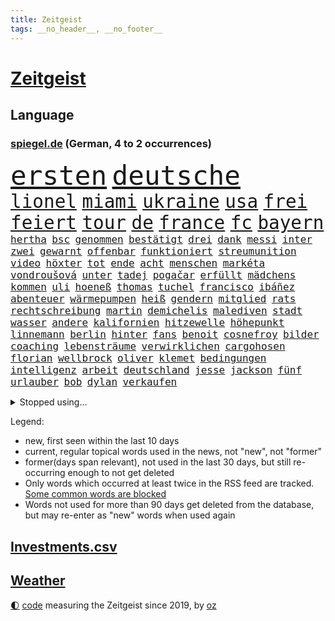 ```yaml
---
title: Zeitgeist
tags: __no_header__, __no_footer__
---
```


# [Zeitgeist](https://oliz.io/zeitgeist/)

## Language

<h3><a href="https://www.spiegel.de" target="_blank">spiegel.de</a> (German, 4 to 2 occurrences)</h3>
<p style="font-family:monospace">
<span style="font-size:32pt"><a href="news_links.html#ersten" class="current">ersten</a></span>
<span style="font-size:32pt"><a href="news_links.html#deutsche" class="current">deutsche</a></span>
<br>
<span style="font-size:22pt"><a href="news_links.html#lionel" class="current">lionel</a></span>
<span style="font-size:22pt"><a href="news_links.html#miami" class="current">miami</a></span>
<span style="font-size:22pt"><a href="news_links.html#ukraine" class="current">ukraine</a></span>
<span style="font-size:22pt"><a href="news_links.html#usa" class="current">usa</a></span>
<span style="font-size:22pt"><a href="news_links.html#frei" class="current">frei</a></span>
<span style="font-size:22pt"><a href="news_links.html#feiert" class="current">feiert</a></span>
<span style="font-size:22pt"><a href="news_links.html#tour" class="current">tour</a></span>
<span style="font-size:22pt"><a href="news_links.html#de" class="current">de</a></span>
<span style="font-size:22pt"><a href="news_links.html#france" class="current">france</a></span>
<span style="font-size:22pt"><a href="news_links.html#fc" class="current">fc</a></span>
<span style="font-size:22pt"><a href="news_links.html#bayern" class="current">bayern</a></span>
<br>
<span style="font-size:12pt"><a href="news_links.html#hertha" class="current">hertha</a></span>
<span style="font-size:12pt"><a href="news_links.html#bsc" class="current">bsc</a></span>
<span style="font-size:12pt"><a href="news_links.html#genommen" class="current">genommen</a></span>
<span style="font-size:12pt"><a href="news_links.html#bestätigt" class="current">bestätigt</a></span>
<span style="font-size:12pt"><a href="news_links.html#drei" class="current">drei</a></span>
<span style="font-size:12pt"><a href="news_links.html#dank" class="current">dank</a></span>
<span style="font-size:12pt"><a href="news_links.html#messi" class="current">messi</a></span>
<span style="font-size:12pt"><a href="news_links.html#inter" class="current">inter</a></span>
<span style="font-size:12pt"><a href="news_links.html#zwei" class="current">zwei</a></span>
<span style="font-size:12pt"><a href="news_links.html#gewarnt" class="current">gewarnt</a></span>
<span style="font-size:12pt"><a href="news_links.html#offenbar" class="current">offenbar</a></span>
<span style="font-size:12pt"><a href="news_links.html#funktioniert" class="current">funktioniert</a></span>
<span style="font-size:12pt"><a href="news_links.html#streumunition" class="new">streumunition</a></span>
<span style="font-size:12pt"><a href="news_links.html#video" class="current">video</a></span>
<span style="font-size:12pt"><a href="news_links.html#höxter" class="new">höxter</a></span>
<span style="font-size:12pt"><a href="news_links.html#tot" class="current">tot</a></span>
<span style="font-size:12pt"><a href="news_links.html#ende" class="current">ende</a></span>
<span style="font-size:12pt"><a href="news_links.html#acht" class="current">acht</a></span>
<span style="font-size:12pt"><a href="news_links.html#menschen" class="current">menschen</a></span>
<span style="font-size:12pt"><a href="news_links.html#markéta" class="new">markéta</a></span>
<span style="font-size:12pt"><a href="news_links.html#vondroušová" class="new">vondroušová</a></span>
<span style="font-size:12pt"><a href="news_links.html#unter" class="current">unter</a></span>
<span style="font-size:12pt"><a href="news_links.html#tadej" class="current">tadej</a></span>
<span style="font-size:12pt"><a href="news_links.html#pogačar" class="current">pogačar</a></span>
<span style="font-size:12pt"><a href="news_links.html#erfüllt" class="current">erfüllt</a></span>
<span style="font-size:12pt"><a href="news_links.html#mädchens" class="current">mädchens</a></span>
<span style="font-size:12pt"><a href="news_links.html#kommen" class="current">kommen</a></span>
<span style="font-size:12pt"><a href="news_links.html#uli" class="current">uli</a></span>
<span style="font-size:12pt"><a href="news_links.html#hoeneß" class="current">hoeneß</a></span>
<span style="font-size:12pt"><a href="news_links.html#thomas" class="current">thomas</a></span>
<span style="font-size:12pt"><a href="news_links.html#tuchel" class="current">tuchel</a></span>
<span style="font-size:12pt"><a href="news_links.html#francisco" class="current">francisco</a></span>
<span style="font-size:12pt"><a href="news_links.html#ibáñez" class="new">ibáñez</a></span>
<span style="font-size:12pt"><a href="news_links.html#abenteuer" class="current">abenteuer</a></span>
<span style="font-size:12pt"><a href="news_links.html#wärmepumpen" class="current">wärmepumpen</a></span>
<span style="font-size:12pt"><a href="news_links.html#heiß" class="current">heiß</a></span>
<span style="font-size:12pt"><a href="news_links.html#gendern" class="current">gendern</a></span>
<span style="font-size:12pt"><a href="news_links.html#mitglied" class="current">mitglied</a></span>
<span style="font-size:12pt"><a href="news_links.html#rats" class="new">rats</a></span>
<span style="font-size:12pt"><a href="news_links.html#rechtschreibung" class="new">rechtschreibung</a></span>
<span style="font-size:12pt"><a href="news_links.html#martin" class="current">martin</a></span>
<span style="font-size:12pt"><a href="news_links.html#demichelis" class="new">demichelis</a></span>
<span style="font-size:12pt"><a href="news_links.html#malediven" class="new">malediven</a></span>
<span style="font-size:12pt"><a href="news_links.html#stadt" class="current">stadt</a></span>
<span style="font-size:12pt"><a href="news_links.html#wasser" class="current">wasser</a></span>
<span style="font-size:12pt"><a href="news_links.html#andere" class="current">andere</a></span>
<span style="font-size:12pt"><a href="news_links.html#kalifornien" class="current">kalifornien</a></span>
<span style="font-size:12pt"><a href="news_links.html#hitzewelle" class="current">hitzewelle</a></span>
<span style="font-size:12pt"><a href="news_links.html#höhepunkt" class="current">höhepunkt</a></span>
<span style="font-size:12pt"><a href="news_links.html#linnemann" class="new">linnemann</a></span>
<span style="font-size:12pt"><a href="news_links.html#berlin" class="current">berlin</a></span>
<span style="font-size:12pt"><a href="news_links.html#hinter" class="current">hinter</a></span>
<span style="font-size:12pt"><a href="news_links.html#fans" class="current">fans</a></span>
<span style="font-size:12pt"><a href="news_links.html#benoit" class="new">benoit</a></span>
<span style="font-size:12pt"><a href="news_links.html#cosnefroy" class="new">cosnefroy</a></span>
<span style="font-size:12pt"><a href="news_links.html#bilder" class="current">bilder</a></span>
<span style="font-size:12pt"><a href="news_links.html#coaching" class="current">coaching</a></span>
<span style="font-size:12pt"><a href="news_links.html#lebensträume" class="new">lebensträume</a></span>
<span style="font-size:12pt"><a href="news_links.html#verwirklichen" class="new">verwirklichen</a></span>
<span style="font-size:12pt"><a href="news_links.html#cargohosen" class="new">cargohosen</a></span>
<span style="font-size:12pt"><a href="news_links.html#florian" class="current">florian</a></span>
<span style="font-size:12pt"><a href="news_links.html#wellbrock" class="current">wellbrock</a></span>
<span style="font-size:12pt"><a href="news_links.html#oliver" class="current">oliver</a></span>
<span style="font-size:12pt"><a href="news_links.html#klemet" class="new">klemet</a></span>
<span style="font-size:12pt"><a href="news_links.html#bedingungen" class="current">bedingungen</a></span>
<span style="font-size:12pt"><a href="news_links.html#intelligenz" class="current">intelligenz</a></span>
<span style="font-size:12pt"><a href="news_links.html#arbeit" class="current">arbeit</a></span>
<span style="font-size:12pt"><a href="news_links.html#deutschland" class="current">deutschland</a></span>
<span style="font-size:12pt"><a href="news_links.html#jesse" class="current">jesse</a></span>
<span style="font-size:12pt"><a href="news_links.html#jackson" class="current">jackson</a></span>
<span style="font-size:12pt"><a href="news_links.html#fünf" class="current">fünf</a></span>
<span style="font-size:12pt"><a href="news_links.html#urlauber" class="current">urlauber</a></span>
<span style="font-size:12pt"><a href="news_links.html#bob" class="new">bob</a></span>
<span style="font-size:12pt"><a href="news_links.html#dylan" class="new">dylan</a></span>
<span style="font-size:12pt"><a href="news_links.html#verkaufen" class="current">verkaufen</a></span>
</p>
<details>
<summary>Stopped using...</summary>
<p class="former" style="font-size:12pt">
jan(998) coronakrise(997) spuren(997) vergeben(997) atmosphäre(996) italiens(995) partie(995) worte(995) 37(994) 75(994) schiff(994) summe(994) theater(994) trauer(994) version(994) gehe(993) jobs(993) korruption(993) witz(993) bernd(992) diesel(992) erinnerungen(992) eustaaten(992) fielen(992) nahmen(992) zahlung(992) bitte(991) krankheit(991) positiv(991) rasant(991) tieren(991) ursula(991) beachten(990) brutale(990) entlastet(990) fbi(990) politischen(990) respekt(990) rote(990) schwangere(990) anbieten(989) behandlung(989) daraufhin(989) deutet(989) gegenteil(989) märz(989) strafen(989) beweisen(988) führerschein(988) hotel(988) hsv(988) müller(988) nutzte(988) premiere(988) usregierung(988) ökonom(988) 29(987) eingereicht(987) nürnberg(987) stück(987) österreichische(987) 33(986) klimaneutral(986) mancherorts(986) oppositionelle(986) 32(985) demonstrationen(985) englische(985) halben(985) leyen(985) schicksal(985) venezuela(985) spekuliert(984) auswirkungen(983) schauspielerin(983) träumen(983) wachstum(983) wählen(983) aufruf(982) besuchen(982) eigentümer(982) weltwirtschaft(982) wende(982) australische(981) wohnhaus(981) fliehen(980) klären(980) verband(980) verbände(980) ehepaar(979) geprägt(978) vorsprung(978) nase(977) schlimmste(977) einnahmen(976) enge(976) schnellen(976) weckt(976) 28(975) distanz(974) provokation(973) sitzen(973) sitzung(973) spitzenreiter(973) beschuldigt(972) bezahlen(972) rechtzeitig(972) pflicht(970) politikerin(970) schrecken(970) näher(969) zurückgegangen(969) betrifft(967) februar(966) mitarbeiterin(964) vorwürfen(964) sichert(963) enorme(960) whatsapp(960) sportler(959) kassieren(958) museum(958) einblick(957) sarah(956) möglichkeiten(953) olympia(953) kindheit(952) liberalen(942) startup(941) drohne(931) gelangen(929) berichtete(903) 95(887) höheres(887) westliche(886) fotografiert(876) expräsidenten(871) josef(855) notstand(841) strecken(827) gewalttat(805) interessen(798) gestanden(776) kontinent(757) müll(749) spiegelreporter(749) seither(739) sammelt(736) veröffentlichung(721) zwingen(720) cup(718) grundsätzlich(715) vegas(704) gremium(702) erfolgreichste(695) superstars(695) dörfer(692) parlaments(685) expertin(681) erkrankte(678) übertragen(677) analysten(676) drauf(676) nachspielzeit(676) dax(672) erhofft(671) löschen(671) börsen(670) schlafen(666) zorn(664) überraschende(658) integration(653) wachsende(646) großbank(636) 15000(632) amtskollegen(629) energiekosten(629) minus(625) spezielle(624) station(624) wichtiges(624) beider(623) rauswurf(620) ampelregierung(617) volksverhetzung(609) spürbar(608) studenten(607) 74(605) menschlichkeit(605) hafenstadt(604) euländer(597) versuche(594) michel(591) netflixserie(591) nutzung(587) gestiegene(581) schärfere(580) zehnjähriger(580) invasion(575) historischer(574) einfacher(571) management(570) brennt(566) ärztin(563) möchten(553) weltbekannt(546) gefechte(542) verkündete(534) influencerin(533) kitas(532) explosionen(527) krebs(526) handwerk(525) nutzten(525) spielern(524) spaltung(522) wahlrechtsreform(520) vergleichsweise(517) fehlverhalten(503) gekämpft(503) marc(495) versagen(491) verspätungen(491) rené(488) stammen(487) südamerika(480) fußballspiel(476) gefolgt(476) abtreibungen(475) baustelle(467) bewusst(464) schmerzen(464) kriegsverbrechen(463) links(462) drücken(459) modernen(459) ergab(457) starkes(455) angestellte(453) zuflucht(451) auslöser(443) zusätzlich(443) arbeitslosigkeit(438) tatverdächtiger(434) haare(432) golden(425) abgeschaltet(412) ankara(412) franzosen(411) erfurt(408) rüsten(406) computer(397) europaparlament(397) außergewöhnlichen(393) erdoğans(393) ernannt(391) 21jähriger(388) irans(387) verheerend(383) panne(382) 86(381) idol(381) tempel(380) profi(378) feuert(375) wohnmobil(375) rudert(374) unentschieden(373) osnabrück(371) polizeibeamte(371) finanzen(367) kampagne(365) energieversorger(361) demenz(360) instrument(360) eigenheim(359) großaufgebot(358) ungerecht(353) streikt(351) islamisten(350) verbrauch(349) folgten(348) rechtliche(348) usmilitär(347) medizinische(346) bemühungen(343) toilette(343) rishi(342) sunak(342) schottlands(341) gerufen(335) zivile(335) original(334) linien(331) seltsam(331) moderator(329) brandt(326) erkranken(325) manipulation(324) giorgia(323) meloni(323) schreitet(323) sperren(323) ganzes(320) auszusetzen(319) bach(318) quatsch(318) komplikationen(317) ernstfall(309) verschärfung(309) aufzugeben(308) angler(305) spurensuche(305) bellingham(304) jude(304) nachspiel(302) richtete(302) chefredakteurin(301) bauch(297) preisgekrönte(297) senders(296) bussen(294) auseinander(292) benko(292) erzielte(292) granaten(292) angriffskriegs(290) kontroverse(289) engen(287) kanadischen(287) flüchtlingsunterkunft(286) raumfahrt(285) entzieht(283) wasserversorgung(280) drohung(276) emissionen(276) bulgarien(275) rückblick(274) treibhausgase(273) eingriff(270) dokumentieren(269) elektronische(269) legendär(269) persönlichen(268) grenzgebiet(266) verhältnissen(266) mögen(264) militärexperten(263) asyl(262) nebel(262) wahlsieg(262) heizt(261) schiffsverkehr(261) knappe(260) zitiert(260) eröffnete(258) indonesien(256) abbruch(252) kopftuch(252) stießen(250) kampfpanzern(248) leukämie(248) anerkannt(246) ernennt(246) sexualstraftaten(246) lateinamerika(245) chaotische(244) dichter(243) p(242) westküste(242) 49euroticket(241) befragung(241) dubai(241) operiert(240) zurückgekehrt(240) gary(238) fusion(237) billigt(236) wwf(236) digital(235) ioc(235) ausverkauft(231) credit(228) bowie(227) journalistenverband(226) gleise(225) gesprengt(224) transportiert(224) drosseln(223) figuren(223) weltcup(223) umso(221) unesco(221) usfirma(221) aufgebaut(217) eingestuft(217) wirtschaftliche(217) erlebnisse(216) route(216) serben(215) freiheitsstrafen(213) wachsenden(213) kommentiert(212) 14jähriger(211) tomaten(210) roland(208) unterbringung(208) apotheken(207) 2011(204) melbourne(204) pence(204) verlorenen(204) affen(203) güterzug(203) 1991(202) auflaufen(202) banker(202) saarlouis(202) infos(201) vermeldet(201) gefallene(200) 47(199) geschosse(199) naturschützer(199) schiebt(199) aggressiver(198) flaggen(198) missbrauchte(198) asiatische(197) geerbt(196) satt(196) traut(195) unterzogen(195) einsatzkräften(194) geringen(194) escooter(193) tennisspieler(193) verarbeiten(193) verwandte(193) aufgelöst(192) kinderzimmer(192) tauchte(192) verbündete(192) arbeitsplätze(191) parkplatz(191) rekordhoch(190) berufsaussichten(189) cook(189) überstanden(187) meinungen(186) ostafrika(185) philadelphia(185) tourismus(185) woke(185) eva(184) weltsport(184) biontech(183) naher(182) faschisten(181) zufriedener(180) grundlegenden(178) kopiert(178) stanley(178) verbraucht(178) stationen(176) interessante(175) vorstand(175) jener(174) verdreifacht(174) verleger(173) 18jähriger(172) lebensgefahr(172) ladung(171) radio(171) stiehlt(170) todesopfern(170) eindämmen(168) eughurteil(168) guardian(168) luftverschmutzung(168) panzern(168) 69(167) mehrjährigen(167) vornamen(167) landwirte(166) bukarest(165) ertragen(164) gerungen(164) initiative(164) komplizierten(164) normale(164) oberhaupt(164) verschärfte(164) anhörung(162) hilfsorganisation(162) prinzen(162) sprüche(161) gestaltet(160) shows(160) verteidigungsministeriums(159) baute(158) leopard(158) ostküste(158) nähert(157) schwinden(157) selbstverständnis(157) financial(155) neunzigerjahren(155) queensland(155) fahrbahn(154) leon(154) abnehmen(153) nochmals(153) antisemitischer(152) junges(152) messe(151) zukommen(151) aufgearbeitet(150) verschleppt(150) billy(149) kriegsgebiet(149) begleiter(148) belarussischer(148) täuschung(148) 270(147) vorgeschmack(147) vorzubereiten(146) erkannt(145) fluggesellschaft(145) ländlichen(145) oberstaatsanwalt(144) zubehör(144) aufbruch(143) hadern(143) immobilienbesitzer(143) gezielte(141) günstigen(141) niederösterreich(141) segelboot(141) sätze(141) beispiele(140) ingenieur(140) km/h(140) rechtsaußen(140) schleswigholsteins(140) positives(139) wessen(139) geflossen(138) 46(137) brokstedt(137) freiburger(137) kolumbianischen(137) limousine(137) rücksicht(137) erforschen(136) schöner(136) stausee(136) tarifverhandlungen(136) 1600(135) sturgeon(135) umfassenden(135) laufzeit(134) siedlung(134) baltikum(133) weh(133) dicht(132) pausen(132) rechtfertigen(132) spö(132) 2045(130) 31jähriger(130) hafencity(130) ministerpräsidenten(130) zutiefst(130) parteispitze(129) regulieren(129) weltmeisterin(128) toll(127) ukrainern(127) universal(126) unterbinden(126) dammbruch(125) gebäuden(125) markiert(125) rechner(125) wiederaufnahme(125) zwölften(125) asylverfahren(124) robertson(124) influencer(123) tui(123) college(122) leiterin(122) reddit(122) siebenjähriger(122) feinstaub(121) gedanken(121) nachbarschaft(121) stil(121) zerschlagung(121) erholt(120) historisch(120) müttern(120) stürzten(120) warnte(120) klum(119) fußballliga(118) mehrfacher(118) stürme(118) usaußenministerium(118) affleck(117) beurteilen(117) championsleaguefinale(117) flugobjekte(117) indigenen(117) bedecken(116) bemerkenswerte(116) carlson(116) löscharbeiten(116) tucker(116) austritt(115) baldige(115) konflikten(115) mangelhafter(115) flieht(114) tony(114) verlegen(114) golfer(113) wasserknappheit(113) bunker(112) ukrainischem(112) arbeitsgericht(111) fristen(111) mythen(111) wagenknechts(111) bildungsministerin(110) klimastiftung(110) konkreten(110) mv(110) verwüstet(110) weitreichenden(110) ernsten(109) verrat(108) aufkommen(107) nützt(107) snp(107) studiert(107) verpassten(107) alassad(106) baschar(106) dachten(106) influencerinnen(106) reparieren(106) saied(106) wörter(106) 15jährigen(105) elite(105) hellt(105) gangster(104) wochenbeginn(104) hilflos(103) hinweg(103) waters(103) einkaufen(102) goretzka(102) aschaffenburg(101) gerangel(101) 101(100) versus(100) medienmogul(99) schulkinder(99) weltgrößte(99) ausweichen(98) axel(98) denkmal(98) dürren(98) gestresst(98) goldschatz(98) nikola(98) breiter(97) ebrahim(97) erfolgen(97) iea(97) sabotageakt(97) vermischt(97) vermögenswerte(97) anrufer(96) hauptrolle(96) optionen(96) alabama(95) kopfüber(95) kurse(95) mutterkonzern(95) schalker(95) beides(94) bestandsaufnahme(93) ostseepipelines(93) ministerpräsidentenkonferenz(92) mordkommission(92) mögliches(92) satellitendaten(92) schieben(92) sommerspielen(92) dnaanalyse(91) feindschaft(91) gesetzesänderung(91) roller(91) rotterdam(91) senderchef(91) stundenweise(91) äußeren(91) 71jährige(90) bezichtigt(90) dreißigerjahren(90) erfasste(90) holocaustmahnmal(90) verkleinert(90) begründet(89) from(89) linkenikone(89) raubtier(89) tropensturm(89) 35jähriger(88) abberufung(88) bewährung(88) jpmorgan(88) kindheitserinnerungen(88) unverändert(88) besorgnis(87) zeitnah(87) dfbnationalmannschaft(86) gefangen(86) hinderte(86) lichtverschmutzung(86) länderspiele(86) pfizer(86) prowestliche(86) ubs(86) datenbrille(85) dietrich(85) flusswasser(85) neonazis(85) schwimmbecken(85) befehle(84) hirnforschung(84) involviert(84) methamphetamin(84) pomp(84) regierungssprecher(84) thermofenster(84) vision(84) erkämpfte(83) exparteichef(83) großhandelspreise(83) irren(83) minderheitsregierung(83) riexinger(83) straftat(83) abschalteinrichtungen(82) computertechnik(82) erlösung(82) hedgefonds(82) klassischer(82) pflegekräfte(82) wirtschaftswachstum(82) zeuge(82) containerschiffe(81) erdöl(81) inflationär(81) unokinderhilfswerk(81) abhängiger(80) ingenieure(80) klimakiller(80) rechtsstaat(80) wiegen(80) extremistische(79) geschwindigkeitsrekord(79) inneren(79) kontroverses(79) psychiatrischen(79) 146(78) liveblog(78) milizionäre(78) monopol(78) musikbranche(78) paragrafen(78) siebeneinhalb(78) anwalts(77) augenzeugen(77) behaupten(77) droge(77) lobte(77) populisten(77) revolutionär(77) wahlkampfveranstaltung(77) ängsten(77) anonymer(76) dorsten(76) dringt(76) fußballverband(76) milliardengeschäft(76) schwimmstar(76) sultan(76) tiny(76) ausbreiten(75) rebelliert(75) umsteigen(75) usbörsenaufsicht(75) wiederzulassung(75) belegschaft(74) mitmachen(74) modi(74) lockern(73) ruhig(72) schenken(72) spieltisch(72) vorübergehenden(72) gerichtstermin(71) hexenjagd(71) karlheinz(71) kontakten(71) lina(71) linksextremistin(71) maxim(71) schränkte(71) tauben(71) würfel(71) 34jähriger(70) aggression(70) follower(70) keinerlei(70) kichatbots(70) lippen(70) heizungswende(69) kinderärzte(69) klimaschäden(69) präsidentschaftswahlen(69) weggefährten(69) damon(68) kröten(68) lautet(68) matt(68) meistverkaufte(68) missachtet(68) mittendrin(68) sekbeamte(68) stur(68) verschlossenen(68) artemis(67) eisfrei(67) gebrauchen(67) heizwende(67) pragmatismus(67) taktiken(67) assange(66) aufforderung(66) cia(66) cyberattacken(66) hergang(66) kennedys(66) machtmissbrauchs(66) prärie(66) ausgezogen(65) blogger(65) drohgebärden(65) fertigstellung(65) landgerichts(65) nervennahrung(65) unterkünften(65) antrat(64) aufregend(64) besteigen(64) beweis(64) cnn(64) einfamilienhaus(64) fußballweltmeister(64) dnatest(63) erwartete(63) erzkonservative(63) großfeuer(63) hirnverletzungen(63) linksextremismusprozess(63) nachbarschaftsstreit(63) schwelt(63) sonnenschutz(63) spürt(63) werbegesicht(63) überlegungen(63) anrufen(62) bachmutfront(62) erneuern(62) samuel(62) justizministerium(61) niedrigen(61) persönlichkeiten(61) schlechtes(61) boulevardmedien(60) fischerboot(60) haushaltsbuch(60) industrienationen(60) kinderarbeit(60) moderna(60) religion(60) färbt(59) herausragende(59) jüterbog(59) kostümen(59) zunehmen(59) golfwelt(58) jobverlust(58) landeten(58) berlusconis(57) diplomatenpass(57) khartum(57) sportart(57) denver(56) konfliktparteien(56) millionenhilfe(56) solarenergie(56) vollem(56) gefangenenaustausch(55) hinein(55) krefeld(55) kuba(55) look(55) rauchwolken(55) abwärtstrend(54) bediente(54) work(54) bauwerk(53) blühen(53) dárdai(53) exbildchefredakteur(53) mikroplastik(53) offengelegt(53) pál(53) dir(52) erfuhr(52) exhumiert(52) schmerzmittel(52) christie(51) eingesammelt(51) erheblich(51) göttlichen(51) klimafragen(51) kurioses(51) nehme(51) verzerrt(51) windsors(51) biller(50) eindringlich(50) kiunternehmen(50) kroatische(50) schulleitungen(50) spottet(50) eindhoven(49) streikwelle(49) verbale(49) whale(49) benannt(48) nelles(48) rechtsextremistisch(48) schikane(48) 1979(47) branchenverband(47) detonationen(47) imperium(47) mühe(47) sachsenhausen(47) abfedern(46) arktis(46) behauptungen(46) belgorod(46) ebene(46) girl(46) koffern(46) landesverband(46) lebensmittelhersteller(46) lgbtq(46) mantel(46) waldbränden(46) drang(45) house(45) lied(45) bewusste(44) erstatten(44) königsfamilie(44) landsmann(44) male(44) plastikmüll(44) schätzen(44) unübersichtlich(44) usgeschichte(44) wasserstand(44) annahm(43) betreibern(43) feine(43) kentert(43) krokodile(43) landung(43) unterrichtet(43) übertragungsrechte(43) 5gausbau(42) besiegte(42) chase(42) churchill(42) energieagentur(42) fertig(42) gaye(42) geregelt(42) raphael(42) schlucken(42) ultraleichtflugzeug(42) vernichtend(42) winston(42) effizienz(41) euaußengrenzen(41) raisi(41) tori(41) ussprinterin(41) wettert(41) wirtschaftsstaatssekretär(41) florenz(40) kugeln(40) mehrfamilienhauses(40) nebenan(40) triple(40) zusammenfassung(40) gleichaltrigen(39) innen(39) lennard(39) arbeitsunfall(38) badeunfall(38) creme(38) lückenlose(38) nuggets(38) produktionsfirma(38) staatlicher(38) uspräsidentschaftswahlen(38) anfangsverdacht(37) autonome(37) brad(37) bud(37) durchleuchtet(37) füße(37) heiratet(37) impfstoff(37) militante(37) qual(37) schlagabtausch(37) transgenderinfluencerin(37) einschlugen(36) geldstrafen(36) paramilitär(36) apotheker(35) ehemals(35) protassewitsch(35) schulleiter(35) versagt(35) versorger(35) absprung(34) außergerichtlich(34) härteren(34) höhlensystem(34) verlässlich(34) waldgebiet(34) wertverlust(34) wg(34) erkundet(33) expremierminister(33) jaber(33) luhansk(33) mobilität(33) prosiebensat1(33) rundfunkanstalt(33) sicherheitsrisiko(33) strömt(33) unoklimakonferenz(33) weltlage(33) achtjährigen(32) amtierenden(32) aufwand(32) axelspringerkonzern(32) bundesamts(32) füßen(32) hellmann(32) hinterlässt(32) kryptischen(32) schwerverletzten(32) spitzenjob(32) verden(32) vermieten(32) donezk(31) hyperschallrakete(31) kommunalen(31) scharfer(31) schulischen(31) spendenaffäre(31) wildnis(31) wortlaut(31) ausgeharrt(30) coinbase(30) geländegewinne(30) konkretisiert(30) nächte(30) oecd(30) einbestellt(29) endlosen(29) klarer(29) kurzfristige(29) oberster(29) organisationen(29) spree(29) bergsteiger(28) brandanschlag(28) expremiers(28) ficht(28) gültig(28) kunstwerken(28) mittelmaß(28) yeboah(28) begräbnis(27) flüchtlingszahlen(27) salvini(27) absolvieren(26) bundesrichterin(26) gebietsgewinne(26) mitregieren(26) rekrutiert(26) umgebaut(26) website(26) genauen(25) euland(24) french(24) soros(24) abgekommen(23) bundestagsdebatte(23) cop28(23) drastische(23) fahndete(23) finalserie(23) mangelnden(23) pakt(23) sand(23) unzulässig(23) windeln(23) annektieren(22) beschlagnahmen(22) betteln(22) umweltschäden(22) anerkennen(21) conference(21) gebannt(21) jokić(21) juliane(21) seawatch(21) verfassungsbeschwerde(21) zitierte(21) direktes(20) suchaktion(20) vorsorge(20) aufrüsten(19) buhrufe(19) co₂emissionen(19) elend(19) evangelikale(19) hautkrebs(19) koalitionäre(19) mitangeklagte(19) monaco(19) pfiffe(19) schießerei(19) veräußert(19) bluttaten(18) gesundheitsproblemen(18) tierischer(18) boulevardpresse(17) gefeierte(17) strategisch(17) ufos(17) widerstands(17) würdigung(17) amtssitz(16) ilja(16) kürzeste(16) relegation(16) stocken(16) strengen(16) erfolgsgeheimnis(15) herausfinden(15) kennengelernt(15) muskeln(15) neugebauer(15) spitzengehälter(15) stehenden(15) toxische(15) ungleichheit(15) unwürdig(15) verwechslung(15) 1973(14) euasylreform(14) karikaturisten(14) linksextremisten(14) prorussische(14) triumphe(14) vorbestraft(14) dringender(13) einverstanden(13) gelebt(13) saftig(13) süßwasser(13) topteam(13) wendungen(13) überfälle(13) einbringen(12) klimafreundlich(12) liter(12) rummenigge(12) schuf(12) unschönen(12) zealand(12) frauenfußball(11) gerettete(11) klammern(11) millionenschaden(11)
</p>
</details>
<p>Legend:
<ul>
<li><span class="new">new</span>, first seen within the last 10 days</li>
<li><span class="current">current</span>, regular topical words used in the news, not "new", not "former"</li>
<li><span class="former">former(days span relevant)</span>, not used in the last 30 days, but still re-occurring enough to not get deleted</li>
<li>Only words which occurred at least twice in the RSS feed are tracked. <a href="language/filters.py">Some common words are blocked</a></li>
<li>Words not used for more than 90 days get deleted from the database, but may re-enter as "new" words when used again</li>
</ul>
</p>

## [Investments](investments.html)[.csv](investments.csv)

## [Weather](weather.html)

<footer>
<a href="javascript:toggleTheme()" class="nav">🌓</a>
<a href="https://github.com/ooz/zeitgeist">code</a> measuring the Zeitgeist since 2019, by <a href="https://oliz.io">oz</a>
</footer>
